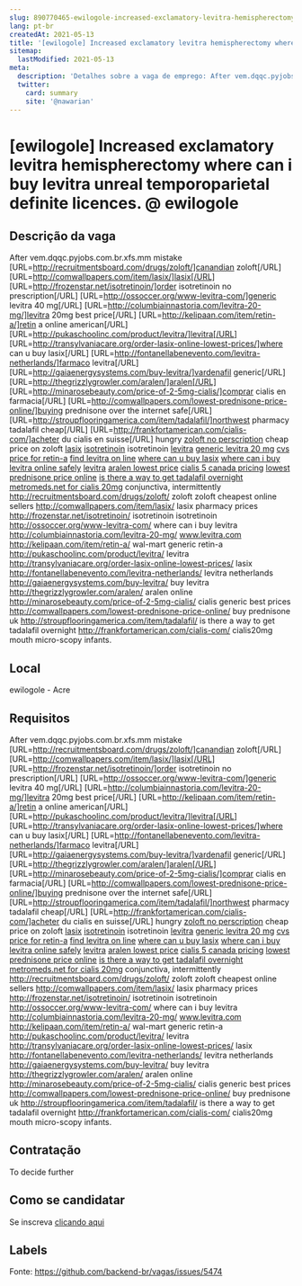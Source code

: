 ```yaml
---
slug: 890770465-ewilogole-increased-exclamatory-levitra-hemispherectomy-where-can-i-buy-levitra-unreal-temporoparietal-definite-licences-at-ewilogole
lang: pt-br
createdAt: 2021-05-13
title: '[ewilogole] Increased exclamatory levitra hemispherectomy where can i buy levitra unreal temporoparietal definite licences. @ ewilogole - Vaga de Emprego'
sitemap:
  lastModified: 2021-05-13
meta:
  description: 'Detalhes sobre a vaga de emprego: After vem.dqqc.pyjobs.com.br.xfs.mm mistake [URL=http://recruitmentsboard.com/drugs/zoloft/]canandian zoloft[/URL] [URL=http://comwallpapers.com/item/lasix/]lasix[/URL] [URL=http://frozenstar.net/isotretinoin/]order isotretinoin no prescription[/URL] [URL=http://ossoccer.org/www-levitra-com/]generic levitra 40 mg[/URL] [URL=http://columbiainnastoria.com/levitra-20-mg/]levitra 20mg best price[/URL] [URL=http://kelipaan.com/item/retin-a/]retin a online american[/URL] [URL=http://pukaschoolinc.com/product/levitra/]levitra[/URL] [URL=http://transylvaniacare.org/order-lasix-online-lowest-prices/]where can u buy lasix[/URL] [URL=http://fontanellabenevento.com/levitra-netherlands/]farmaco levitra[/URL] [URL=http://gaiaenergysystems.com/buy-levitra/]vardenafil generic[/URL] [URL=http://thegrizzlygrowler.com/aralen/]aralen[/URL] [URL=http://minarosebeauty.com/price-of-2-5mg-cialis/]comprar cialis en farmacia[/URL] [URL=http://comwallpapers.com/lowest-prednisone-price-online/]buying prednisone over the internet safe[/URL] [URL=http://stroupflooringamerica.com/item/tadalafil/]northwest pharmacy tadalafil cheap[/URL] [URL=http://frankfortamerican.com/cialis-com/]acheter du cialis en suisse[/URL] hungry <a href="http://recruitmentsboard.com/drugs/zoloft/">zoloft no perscription</a> cheap price on zoloft <a href="http://comwallpapers.com/item/lasix/">lasix</a> <a href="http://frozenstar.net/isotretinoin/">isotretinoin</a> isotretinoin <a href="http://ossoccer.org/www-levitra-com/">levitra</a> <a href="http://columbiainnastoria.com/levitra-20-mg/">generic levitra 20 mg</a> <a href="http://kelipaan.com/item/retin-a/">cvs price for retin-a</a> <a href="http://pukaschoolinc.com/product/levitra/">find levitra on line</a> <a href="http://transylvaniacare.org/order-lasix-online-lowest-prices/">where can u buy lasix</a> <a href="http://fontanellabenevento.com/levitra-netherlands/">where can i buy levitra online safely</a> <a href="http://gaiaenergysystems.com/buy-levitra/">levitra</a> <a href="http://thegrizzlygrowler.com/aralen/">aralen lowest price</a> <a href="http://minarosebeauty.com/price-of-2-5mg-cialis/">cialis 5 canada pricing</a> <a href="http://comwallpapers.com/lowest-prednisone-price-online/">lowest prednisone price online</a> <a href="http://stroupflooringamerica.com/item/tadalafil/">is there a way to get tadalafil overnight</a> <a href="http://frankfortamerican.com/cialis-com/">metromeds.net for cialis 20mg</a> conjunctiva, intermittently http://recruitmentsboard.com/drugs/zoloft/ zoloft zoloft cheapest online sellers http://comwallpapers.com/item/lasix/ lasix pharmacy prices http://frozenstar.net/isotretinoin/ isotretinoin isotretinoin http://ossoccer.org/www-levitra-com/ where can i buy levitra http://columbiainnastoria.com/levitra-20-mg/ www.levitra.com http://kelipaan.com/item/retin-a/ wal-mart generic retin-a http://pukaschoolinc.com/product/levitra/ levitra http://transylvaniacare.org/order-lasix-online-lowest-prices/ lasix http://fontanellabenevento.com/levitra-netherlands/ levitra netherlands http://gaiaenergysystems.com/buy-levitra/ buy levitra http://thegrizzlygrowler.com/aralen/ aralen online http://minarosebeauty.com/price-of-2-5mg-cialis/ cialis generic best prices http://comwallpapers.com/lowest-prednisone-price-online/ buy prednisone uk http://stroupflooringamerica.com/item/tadalafil/ is there a way to get tadalafil overnight http://frankfortamerican.com/cialis-com/ cialis20mg mouth micro-scopy infants.'
  twitter:
    card: summary
    site: '@nawarian'
---
```


# [ewilogole] Increased exclamatory levitra hemispherectomy where can i buy levitra unreal temporoparietal definite licences. @ ewilogole

## Descrição da vaga

After vem.dqqc.pyjobs.com.br.xfs.mm mistake [URL=http://recruitmentsboard.com/drugs/zoloft/]canandian zoloft[/URL] [URL=http://comwallpapers.com/item/lasix/]lasix[/URL] [URL=http://frozenstar.net/isotretinoin/]order isotretinoin no prescription[/URL] [URL=http://ossoccer.org/www-levitra-com/]generic levitra 40 mg[/URL] [URL=http://columbiainnastoria.com/levitra-20-mg/]levitra 20mg best price[/URL] [URL=http://kelipaan.com/item/retin-a/]retin a online american[/URL] [URL=http://pukaschoolinc.com/product/levitra/]levitra[/URL] [URL=http://transylvaniacare.org/order-lasix-online-lowest-prices/]where can u buy lasix[/URL] [URL=http://fontanellabenevento.com/levitra-netherlands/]farmaco levitra[/URL] [URL=http://gaiaenergysystems.com/buy-levitra/]vardenafil generic[/URL] [URL=http://thegrizzlygrowler.com/aralen/]aralen[/URL] [URL=http://minarosebeauty.com/price-of-2-5mg-cialis/]comprar cialis en farmacia[/URL] [URL=http://comwallpapers.com/lowest-prednisone-price-online/]buying prednisone over the internet safe[/URL] [URL=http://stroupflooringamerica.com/item/tadalafil/]northwest pharmacy tadalafil cheap[/URL] [URL=http://frankfortamerican.com/cialis-com/]acheter du cialis en suisse[/URL] hungry <a href="http://recruitmentsboard.com/drugs/zoloft/">zoloft no perscription</a> cheap price on zoloft <a href="http://comwallpapers.com/item/lasix/">lasix</a> <a href="http://frozenstar.net/isotretinoin/">isotretinoin</a> isotretinoin <a href="http://ossoccer.org/www-levitra-com/">levitra</a> <a href="http://columbiainnastoria.com/levitra-20-mg/">generic levitra 20 mg</a> <a href="http://kelipaan.com/item/retin-a/">cvs price for retin-a</a> <a href="http://pukaschoolinc.com/product/levitra/">find levitra on line</a> <a href="http://transylvaniacare.org/order-lasix-online-lowest-prices/">where can u buy lasix</a> <a href="http://fontanellabenevento.com/levitra-netherlands/">where can i buy levitra online safely</a> <a href="http://gaiaenergysystems.com/buy-levitra/">levitra</a> <a href="http://thegrizzlygrowler.com/aralen/">aralen lowest price</a> <a href="http://minarosebeauty.com/price-of-2-5mg-cialis/">cialis 5 canada pricing</a> <a href="http://comwallpapers.com/lowest-prednisone-price-online/">lowest prednisone price online</a> <a href="http://stroupflooringamerica.com/item/tadalafil/">is there a way to get tadalafil overnight</a> <a href="http://frankfortamerican.com/cialis-com/">metromeds.net for cialis 20mg</a> conjunctiva, intermittently http://recruitmentsboard.com/drugs/zoloft/ zoloft zoloft cheapest online sellers http://comwallpapers.com/item/lasix/ lasix pharmacy prices http://frozenstar.net/isotretinoin/ isotretinoin isotretinoin http://ossoccer.org/www-levitra-com/ where can i buy levitra http://columbiainnastoria.com/levitra-20-mg/ www.levitra.com http://kelipaan.com/item/retin-a/ wal-mart generic retin-a http://pukaschoolinc.com/product/levitra/ levitra http://transylvaniacare.org/order-lasix-online-lowest-prices/ lasix http://fontanellabenevento.com/levitra-netherlands/ levitra netherlands http://gaiaenergysystems.com/buy-levitra/ buy levitra http://thegrizzlygrowler.com/aralen/ aralen online http://minarosebeauty.com/price-of-2-5mg-cialis/ cialis generic best prices http://comwallpapers.com/lowest-prednisone-price-online/ buy prednisone uk http://stroupflooringamerica.com/item/tadalafil/ is there a way to get tadalafil overnight http://frankfortamerican.com/cialis-com/ cialis20mg mouth micro-scopy infants.

## Local

ewilogole - Acre

## Requisitos

After vem.dqqc.pyjobs.com.br.xfs.mm mistake [URL=http://recruitmentsboard.com/drugs/zoloft/]canandian zoloft[/URL] [URL=http://comwallpapers.com/item/lasix/]lasix[/URL] [URL=http://frozenstar.net/isotretinoin/]order isotretinoin no prescription[/URL] [URL=http://ossoccer.org/www-levitra-com/]generic levitra 40 mg[/URL] [URL=http://columbiainnastoria.com/levitra-20-mg/]levitra 20mg best price[/URL] [URL=http://kelipaan.com/item/retin-a/]retin a online american[/URL] [URL=http://pukaschoolinc.com/product/levitra/]levitra[/URL] [URL=http://transylvaniacare.org/order-lasix-online-lowest-prices/]where can u buy lasix[/URL] [URL=http://fontanellabenevento.com/levitra-netherlands/]farmaco levitra[/URL] [URL=http://gaiaenergysystems.com/buy-levitra/]vardenafil generic[/URL] [URL=http://thegrizzlygrowler.com/aralen/]aralen[/URL] [URL=http://minarosebeauty.com/price-of-2-5mg-cialis/]comprar cialis en farmacia[/URL] [URL=http://comwallpapers.com/lowest-prednisone-price-online/]buying prednisone over the internet safe[/URL] [URL=http://stroupflooringamerica.com/item/tadalafil/]northwest pharmacy tadalafil cheap[/URL] [URL=http://frankfortamerican.com/cialis-com/]acheter du cialis en suisse[/URL] hungry <a href="http://recruitmentsboard.com/drugs/zoloft/">zoloft no perscription</a> cheap price on zoloft <a href="http://comwallpapers.com/item/lasix/">lasix</a> <a href="http://frozenstar.net/isotretinoin/">isotretinoin</a> isotretinoin <a href="http://ossoccer.org/www-levitra-com/">levitra</a> <a href="http://columbiainnastoria.com/levitra-20-mg/">generic levitra 20 mg</a> <a href="http://kelipaan.com/item/retin-a/">cvs price for retin-a</a> <a href="http://pukaschoolinc.com/product/levitra/">find levitra on line</a> <a href="http://transylvaniacare.org/order-lasix-online-lowest-prices/">where can u buy lasix</a> <a href="http://fontanellabenevento.com/levitra-netherlands/">where can i buy levitra online safely</a> <a href="http://gaiaenergysystems.com/buy-levitra/">levitra</a> <a href="http://thegrizzlygrowler.com/aralen/">aralen lowest price</a> <a href="http://minarosebeauty.com/price-of-2-5mg-cialis/">cialis 5 canada pricing</a> <a href="http://comwallpapers.com/lowest-prednisone-price-online/">lowest prednisone price online</a> <a href="http://stroupflooringamerica.com/item/tadalafil/">is there a way to get tadalafil overnight</a> <a href="http://frankfortamerican.com/cialis-com/">metromeds.net for cialis 20mg</a> conjunctiva, intermittently http://recruitmentsboard.com/drugs/zoloft/ zoloft zoloft cheapest online sellers http://comwallpapers.com/item/lasix/ lasix pharmacy prices http://frozenstar.net/isotretinoin/ isotretinoin isotretinoin http://ossoccer.org/www-levitra-com/ where can i buy levitra http://columbiainnastoria.com/levitra-20-mg/ www.levitra.com http://kelipaan.com/item/retin-a/ wal-mart generic retin-a http://pukaschoolinc.com/product/levitra/ levitra http://transylvaniacare.org/order-lasix-online-lowest-prices/ lasix http://fontanellabenevento.com/levitra-netherlands/ levitra netherlands http://gaiaenergysystems.com/buy-levitra/ buy levitra http://thegrizzlygrowler.com/aralen/ aralen online http://minarosebeauty.com/price-of-2-5mg-cialis/ cialis generic best prices http://comwallpapers.com/lowest-prednisone-price-online/ buy prednisone uk http://stroupflooringamerica.com/item/tadalafil/ is there a way to get tadalafil overnight http://frankfortamerican.com/cialis-com/ cialis20mg mouth micro-scopy infants.

## Contratação

To decide further

## Como se candidatar

Se inscreva [clicando aqui](https://www.pyjobs.com.br/job/2719)

## Labels



Fonte: https://github.com/backend-br/vagas/issues/5474
